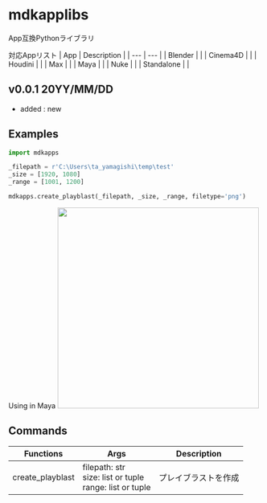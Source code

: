# mdkapplibs
App互換Pythonライブラリ

対応Appリスト
| App | Description |
| --- | --- |
| Blender | |
| Cinema4D | |
| Houdini | |
| Max | |
| Maya | |
| Nuke | |
| Standalone | |


## v0.0.1 20YY/MM/DD
- added : new

## Examples
```python
import mdkapps

_filepath = r'C:\Users\ta_yamagishi\temp\test'
_size = [1920, 1080]
_range = [1001, 1200]

mdkapps.create_playblast(_filepath, _size, _range, filetype='png')
```

Using in Maya
<img width="400" src="https://i.gyazo.com/395cadc7f2596a3bb8e4d7a36861b3e2.png">


## Commands
| Functions | Args | Description |
| --- | --- | --- |
| create_playblast | filepath: str<br>size: list or tuple<br>range: list or tuple | プレイブラストを作成 |